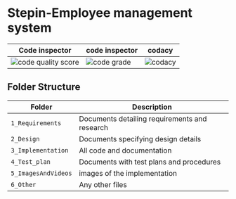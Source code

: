 # Stepin-Employee management system

 
| Code inspector |code inspector|codacy|
|----------------|--------------|------|
|![code quality score](https://www.code-inspector.com/project/28299/score/svg)| ![code grade](https://www.code-inspector.com/project/28299/status/svg)|![codacy](https://app.codacy.com/gh/pavanparuchuri10/Stepin-To-display-month-by-month-calendar-for-a-given-year/dashboard)|

## Folder Structure
Folder             | Description
-------------------| -----------------------------------------
`1_Requirements`   | Documents detailing requirements and research
`2_Design`         | Documents specifying design details
`3_Implementation` | All code and documentation
`4_Test_plan`      | Documents with test plans and procedures
`5_ImagesAndVideos`| images of the implementation
`6_Other`          | Any other files
